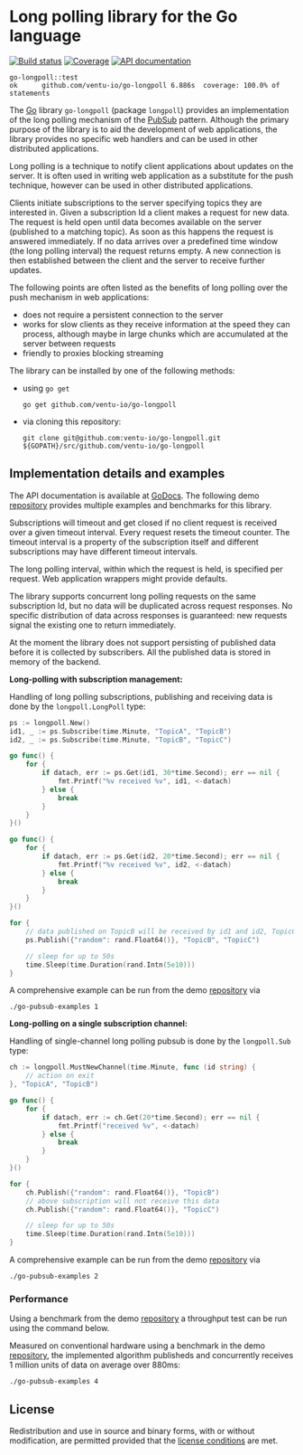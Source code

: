 
# Long polling library for the Go language

[![Build status][buildimage]][travis] [![Coverage][codecovimage]][codecov] [![API documentation][godocimage]][docs]

    go-longpoll::test
    ok      github.com/ventu-io/go-longpoll 6.886s  coverage: 100.0% of statements

The [Go][go] library `go-longpoll` (package `longpoll`) provides an implementation of the
long polling mechanism of the [PubSub][pubsub] pattern. Although the primary purpose of the
library is to aid the development of web applications, the library provides no specific web
handlers and  can be used in other distributed applications.

Long polling is a technique to notify client applications about updates on the server. It is often
used in writing web application as a substitute for the push technique, however can be used in
other distributed applications.

Clients initiate subscriptions to the server specifying topics they are interested in. Given a
subscription Id a client makes a request for new data. The request is held open until data becomes
available on the server (published to a matching topic). As soon as this happens the request is
answered immediately. If no data arrives over a predefined time window (the long polling interval)
the request returns empty. A new connection is then established between the client and the server
to receive further updates.

The following points are often listed as the benefits of long polling over the push mechanism in web
applications:

* does not require a persistent connection to the server
* works for slow clients as they receive information at the speed they can process, although
maybe in large chunks which are accumulated at the server between requests
* friendly to proxies blocking streaming

The library can be installed by one of the following methods:

* using `go get`

	```
	go get github.com/ventu-io/go-longpoll
	```

* via cloning this repository:

	```
	git clone git@github.com:ventu-io/go-longpoll.git ${GOPATH}/src/github.com/ventu-io/go-longpoll
	```

## Implementation details and examples

The API documentation is available at [GoDocs][docs]. The following demo [repository][demo]
provides multiple examples and benchmarks for this library.

Subscriptions will timeout and get closed if no client request is received over a given timeout
interval. Every request resets the timeout counter. The timeout interval is a property of the
subscription itself and different subscriptions may have different timeout intervals.

The long polling interval, within which the request is held, is specified per request. Web
application wrappers might provide defaults.

The library supports concurrent long polling requests on the same subscription Id, but no data will
be duplicated across request responses. No specific distribution of data across responses is
guaranteed: new requests signal the existing one to return immediately.

At the moment the library does not support persisting of published data before it is collected by
subscribers. All the published data is stored in memory of the backend.


**Long-polling with subscription management:**

Handling of long polling subscriptions, publishing and receiving data is done by the
`longpoll.LongPoll` type:

```go
ps := longpoll.New()
id1, _ := ps.Subscribe(time.Minute, "TopicA", "TopicB")
id2, _ := ps.Subscribe(time.Minute, "TopicB", "TopicC")

go func() {
	for {
		if datach, err := ps.Get(id1, 30*time.Second); err == nil {
			fmt.Printf("%v received %v", id1, <-datach)
		} else {
			break
		}
	}
}()

go func() {
	for {
		if datach, err := ps.Get(id2, 20*time.Second); err == nil {
			fmt.Printf("%v received %v", id2, <-datach)
		} else {
			break
		}
	}
}()

for {
	// data published on TopicB will be received by id1 and id2, TopicC by id2 only
	ps.Publish({"random": rand.Float64()}, "TopicB", "TopicC")

	// sleep for up to 50s
	time.Sleep(time.Duration(rand.Intn(5e10)))
}
```
A comprehensive example can be run from the demo [repository][demo] via

    ./go-pubsub-examples 1

**Long-polling on a single subscription channel:**

Handling of single-channel long polling pubsub is done by the `longpoll.Sub` type:

```go
ch := longpoll.MustNewChannel(time.Minute, func (id string) {
	// action on exit
}, "TopicA", "TopicB")

go func() {
	for {
		if datach, err := ch.Get(20*time.Second); err == nil {
			fmt.Printf("received %v", <-datach)
		} else {
			break
		}
	}
}()

for {
	ch.Publish({"random": rand.Float64()}, "TopicB")
	// above subscription will not receive this data
	ch.Publish({"random": rand.Float64()}, "TopicC")

	// sleep for up to 50s
	time.Sleep(time.Duration(rand.Intn(5e10)))
}
```
A comprehensive example can be run from the demo [repository][demo] via

    ./go-pubsub-examples 2

### Performance

Using a benchmark from the demo [repository][demo] a throughput test can be run using the
command below.

Measured on conventional hardware using a benchmark in the demo [repository][demo], the
implemented algorithm publisheds and concurrently receives 1 million units of data on average over
880ms:

    ./go-pubsub-examples 4

## License

Redistribution and use in source and binary forms, with or without
modification, are permitted provided that the [license conditions][license] are met.

[go]: https://golang.org
[godocimage]: http://img.shields.io/badge/godoc-reference-blue.svg?style=flat
[buildimage]: https://travis-ci.org/ventu-io/go-longpoll.svg?branch=master
[travis]: https://travis-ci.org/ventu-io/go-longpoll
[pubsub]: https://en.wikipedia.org/wiki/Publish–subscribe_pattern
[docs]: https://godoc.org/github.com/ventu-io/go-longpoll
[demo]:    https://github.com/ventu-io/go-pubsub-examples/
[license]: https://github.com/ventu-io/go-longpoll/blob/master/LICENSE

[codecovimage]: https://codecov.io/github/ventu-io/go-longpoll/coverage.svg?branch=master
[codecov]: https://codecov.io/github/ventu-io/go-longpoll?branch=master
